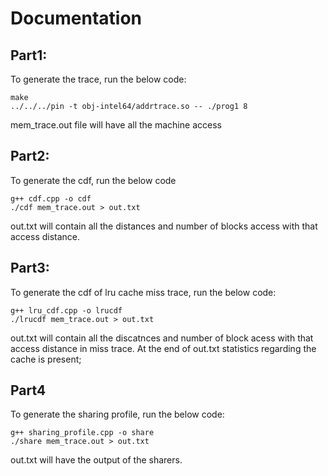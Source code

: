 # Documentation
## Part1:
To generate the trace, run the below code:
```
make
../../../pin -t obj-intel64/addrtrace.so -- ./prog1 8
```
mem_trace.out file will have all the machine access

## Part2:
To generate the cdf, run the below code
```
g++ cdf.cpp -o cdf
./cdf mem_trace.out > out.txt
```
out.txt will contain all the distances and number of blocks access with that access distance.


## Part3:
To generate the cdf of lru cache miss trace, run the below code:
```
g++ lru_cdf.cpp -o lrucdf
./lrucdf mem_trace.out > out.txt
```
out.txt will contain all the discatnces and number of block acess with that access distance in miss trace.
At the end of out.txt statistics regarding the cache is present;

## Part4

To generate the sharing profile, run the below code:
```
g++ sharing_profile.cpp -o share
./share mem_trace.out > out.txt
```
out.txt will have the output of the sharers.
